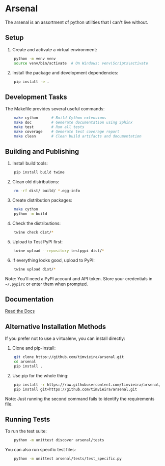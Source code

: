 # Arsenal

The arsenal is an assortment of python utilities that I can't live without.

## Setup

1. Create and activate a virtual environment:

```bash
    python -m venv venv
    source venv/bin/activate  # On Windows: venv\Scripts\activate
```

2. Install the package and development dependencies:

```bash
    pip install -e .
```

## Development Tasks

The Makefile provides several useful commands:

```bash
    make cython      # Build Cython extensions
    make doc         # Generate documentation using Sphinx
    make test        # Run all tests
    make coverage    # Generate test coverage report
    make clean       # Clean build artifacts and documentation
```

## Building and Publishing

1. Install build tools:
    
```bash
    pip install build twine
```

2. Clean old distributions:

```bash
    rm -rf dist/ build/ *.egg-info
```

3. Create distribution packages:

```bash
    make cython
    python -m build
```

4. Check the distributions:

```bash
    twine check dist/*
```

5. Upload to Test PyPI first:

```bash
    twine upload --repository testpypi dist/*
```

6. If everything looks good, upload to PyPI:

```bash
    twine upload dist/*
```

Note: You'll need a PyPI account and API token. Store your credentials in `~/.pypirc` or enter them when prompted.

## Documentation

[Read the Docs](https://python-arsenal.readthedocs.io/en/latest/)

## Alternative Installation Methods

If you prefer not to use a virtualenv, you can install directly:

1. Clone and pip-install:

```bash
    git clone https://github.com/timvieira/arsenal.git
    cd arsenal 
    pip install .
```

2. Use pip for the whole thing:

```bash
    pip install -r https://raw.githubusercontent.com/timvieira/arsenal/master/requirements.txt
    pip install git+https://github.com/timvieira/arsenal.git
```

Note: Just running the second command fails to identify the requirements file.

## Running Tests

To run the test suite:

```bash
    python -m unittest discover arsenal/tests
```

You can also run specific test files:

```bash
    python -m unittest arsenal/tests/test_specific.py
```
